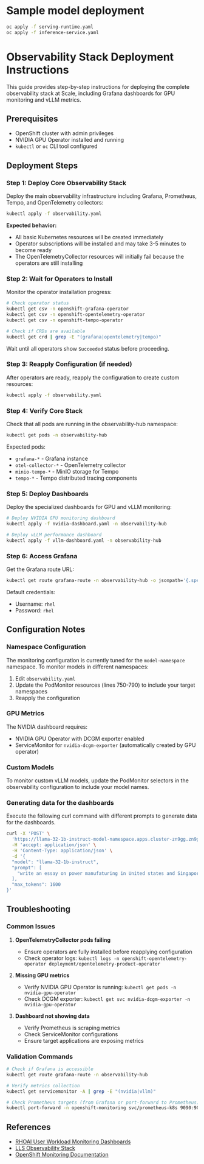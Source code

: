 # Sample model deployment

```bash
oc apply -f serving-runtime.yaml
oc apply -f inference-service.yaml
```

# Observability Stack Deployment Instructions

This guide provides step-by-step instructions for deploying the complete observability stack at Scale, including Grafana dashboards for GPU monitoring and vLLM metrics.

## Prerequisites

- OpenShift cluster with admin privileges
- NVIDIA GPU Operator installed and running
- `kubectl` or `oc` CLI tool configured

## Deployment Steps

### Step 1: Deploy Core Observability Stack

Deploy the main observability infrastructure including Grafana, Prometheus, Tempo, and OpenTelemetry collectors:

```bash
kubectl apply -f observability.yaml
```

**Expected behavior:**
- All basic Kubernetes resources will be created immediately
- Operator subscriptions will be installed and may take 3-5 minutes to become ready
- The OpenTelemetryCollector resources will initially fail because the operators are still installing

### Step 2: Wait for Operators to Install

Monitor the operator installation progress:

```bash
# Check operator status
kubectl get csv -n openshift-grafana-operator
kubectl get csv -n openshift-opentelemetry-operator
kubectl get csv -n openshift-tempo-operator

# Check if CRDs are available
kubectl get crd | grep -E "(grafana|opentelemetry|tempo)"
```

Wait until all operators show `Succeeded` status before proceeding.

### Step 3: Reapply Configuration (if needed)

After operators are ready, reapply the configuration to create custom resources:

```bash
kubectl apply -f observability.yaml 
```

### Step 4: Verify Core Stack

Check that all pods are running in the observability-hub namespace:

```bash
kubectl get pods -n observability-hub
```

Expected pods:
- `grafana-*` - Grafana instance
- `otel-collector-*` - OpenTelemetry collector
- `minio-tempo-*` - MinIO storage for Tempo
- `tempo-*` - Tempo distributed tracing components

### Step 5: Deploy Dashboards

Deploy the specialized dashboards for GPU and vLLM monitoring:

```bash
# Deploy NVIDIA GPU monitoring dashboard
kubectl apply -f nvidia-dashboard.yaml -n observability-hub

# Deploy vLLM performance dashboard
kubectl apply -f vllm-dashboard.yaml -n observability-hub
```

### Step 6: Access Grafana

Get the Grafana route URL:

```bash
kubectl get route grafana-route -n observability-hub -o jsonpath='{.spec.host}'
```

Default credentials:
- Username: `rhel`
- Password: `rhel`

## Configuration Notes

### Namespace Configuration

The monitoring configuration is currently tuned for the `model-namespace` namespace. To monitor models in different namespaces:

1. Edit `observability.yaml`
2. Update the PodMonitor resources (lines 750-790) to include your target namespaces
3. Reapply the configuration

### GPU Metrics

The NVIDIA dashboard requires:
- NVIDIA GPU Operator with DCGM exporter enabled
- ServiceMonitor for `nvidia-dcgm-exporter` (automatically created by GPU operator)

### Custom Models

To monitor custom vLLM models, update the PodMonitor selectors in the observability configuration to include your model names.

### Generating data for the dashboards

Execute the following curl command with different prompts to generate data for the dashboards.

```bash
curl -X 'POST' \
  'https://llama-32-1b-instruct-model-namespace.apps.cluster-zn9gg.zn9gg.sandbox1967.opentlc.com/v1/completions' \
  -H 'accept: application/json' \
  -H 'Content-Type: application/json' \
  -d '{
  "model": "llama-32-1b-instruct",
  "prompt": [
    "write an essay on power manufaturing in United states and Singapore?"
  ],
  "max_tokens": 1600
}'
```

## Troubleshooting

### Common Issues

1. **OpenTelemetryCollector pods failing**
   - Ensure operators are fully installed before reapplying configuration
   - Check operator logs: `kubectl logs -n openshift-opentelemetry-operator deployment/opentelemetry-product-operator`

2. **Missing GPU metrics**
   - Verify NVIDIA GPU Operator is running: `kubectl get pods -n nvidia-gpu-operator`
   - Check DCGM exporter: `kubectl get svc nvidia-dcgm-exporter -n nvidia-gpu-operator`

3. **Dashboard not showing data**
   - Verify Prometheus is scraping metrics
   - Check ServiceMonitor configurations
   - Ensure target applications are exposing metrics

### Validation Commands

```bash
# Check if Grafana is accessible
kubectl get route grafana-route -n observability-hub

# Verify metrics collection
kubectl get servicemonitor -A | grep -E "(nvidia|vllm)"

# Check Prometheus targets (from Grafana or port-forward to Prometheus)
kubectl port-forward -n openshift-monitoring svc/prometheus-k8s 9090:9090
```

## References

- [RHOAI User Workload Monitoring Dashboards](https://github.com/rh-aiservices-bu/rhoai-uwm/tree/main)
- [LLS Observability Stack](https://github.com/rh-ai-kickstart/lls-observability)
- [OpenShift Monitoring Documentation](https://docs.openshift.com/container-platform/latest/monitoring/index.html)
